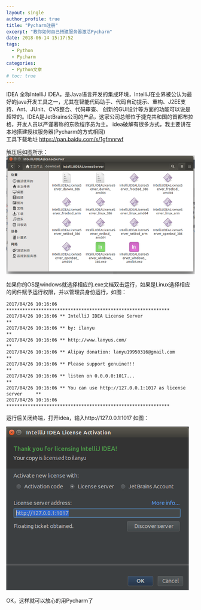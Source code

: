 ```yaml
---
layout: single
author_profile: true
title: "Pycharm注册"
excerpt: "教你如何自己搭建服务器激活Pycharm"
date: 2018-06-14 15:17:52
tags:
  - Python
  - Pycharm
categories:
  - Python文章
# toc: true
---
```


IDEA 全称IntelliJ IDEA，是Java语言开发的集成环境，IntelliJ在业界被公认为最好的java开发工具之一，尤其在智能代码助手、代码自动提示、重构、J2EE支持、Ant、JUnit、CVS整合、代码审查、 创新的GUI设计等方面的功能可以说是超常的。IDEA是JetBrains公司的产品，这家公司总部位于捷克共和国的首都布拉格，开发人员以严谨著称的东欧程序员为主。 
idea破解有很多方式，我主要讲在本地搭建授权服务器(Pycharm的方式相同)  
工具下载地址 https://pan.baidu.com/s/1gfmnrwf

解压后如图所示： 
![](/assets/images/posts/pycharm1.png)
 
如果你的OS是windows就选择相应的.exe文档双击运行，如果是Linux选择相应的问件赋予运行权限，并以管理员身份运行，如图： 
```
2017/04/26 10:16:06 *************************************************************
2017/04/26 10:16:06 ** IntelliJ IDEA License Server                            **
2017/04/26 10:16:06 ** by: ilanyu                                              **
2017/04/26 10:16:06 ** http://www.lanyus.com/                                  **
2017/04/26 10:16:06 ** Alipay donation: lanyu19950316@gmail.com                **
2017/04/26 10:16:06 ** Please support genuine!!!                               **
2017/04/26 10:16:06 ** listen on 0.0.0.0:1017...                               **
2017/04/26 10:16:06 ** You can use http://127.0.0.1:1017 as license server     **
2017/04/26 10:16:06 ************************************************************* 
```
运行后关闭终端，打开idea，输入http://127.0.0.1:1017 如图： 

![](/assets/images/posts/pycharm2.png)
 
OK，这样就可以放心的用Pycharm了